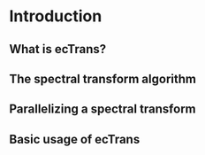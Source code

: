 # Introduction

## What is ecTrans?

## The spectral transform algorithm

## Parallelizing a spectral transform

## Basic usage of ecTrans